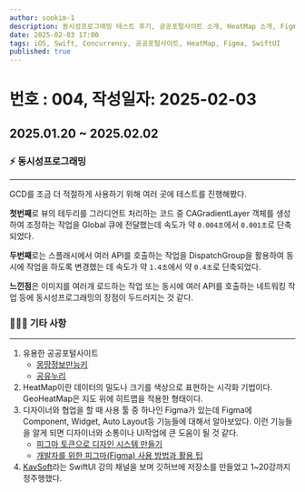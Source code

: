 ```yaml
---
author: sookim-1
description: 동시성프로그래밍 테스트 후기, 공공포털사이트 소개, HeatMap 소개, Figma 기능 검토, Kavsoft 정주행
date: 2025-02-03 17:00
tags: iOS, Swift, Concurrency, 공공포털사이트, HeatMap, Figma, SwiftUI
published: true
---
```

# 번호 : 004, 작성일자: 2025-02-03
## 2025.01.20 ~ 2025.02.02
### ⚡️ 동시성프로그래밍

---

GCD를 조금 더 적절하게 사용하기 위해 여러 곳에 테스트를 진행해봤다. 

**첫번째**로 뷰의 테두리를 그라디언트 처리하는 코드 중 CAGradientLayer 객체를 생성하여 조정하는 작업을 Global 큐에 전달했는데 속도가 약 `0.004초`에서 `0.001초`로 단축되었다.

**두번째**로는 스플래시에서 여러 API를 호출하는 작업을 DispatchGroup을 활용하여 동시에 작업을 하도록 변경했는 데 속도가 약 `1.4초`에서 약 `0.4초`로 단축되었다.

**느낀점**은 이미지를 여러개 로드하는 작업 또는 동시에 여러 API를 호출하는 네트워킹 작업 등에 동시성프로그래밍의 장점이 두드러지는 것 같다.

### 🙋🏻‍♂️ 기타 사항

---

1. 유용한 공공포털사이트 
    - [몽땅정보만능키](https://umppa.seoul.go.kr/hmpg/main.do)
    - [공유누리](https://www.eshare.go.kr/UserPortal/Upm/Main/index.do)
2. HeatMap이란 데이터의 밀도나 크기를 색상으로 표현하는 시각화 기법이다. GeoHeatMap은 지도 위에 히트맵을 적용한 형태이다.
3. 디자이너와 협업을 할 때 사용 툴 중 하나인 Figma가 있는데 Figma에 Component, Widget, Auto Layout등 기능들에 대해서 알아보았다. 이런 기능들을 알게 되면 디자이너와 소통이나 UI작업에 큰 도움이 될 것 같다.
    - [피그마 토큰으로 디자인 시스템 만들기](https://yozm.wishket.com/magazine/detail/1424/)
    - [개발자를 위한 피그마(Figma) 사용 방법과 활용 팁](https://yozm.wishket.com/magazine/detail/2802/)
4. [KavSoft](https://www.youtube.com/Kavsoft)라는 SwiftUI 강의 채널을 보며 깃허브에 저장소를 만들었고 1~20강까지 정주행했다.
